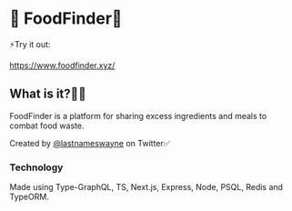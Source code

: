 # 🍎 FoodFinder🍎

⚡️Try it out:

https://www.foodfinder.xyz/

## What is it?🤔🔗

FoodFinder is a platform for sharing excess ingredients and meals to combat food waste.

Created by <a href="https://www.twitter.com/lastnameswayne">@lastnameswayne</a> on Twitter✅

### Technology

Made using Type-GraphQL, TS, Next.js, Express, Node, PSQL, Redis and TypeORM.
